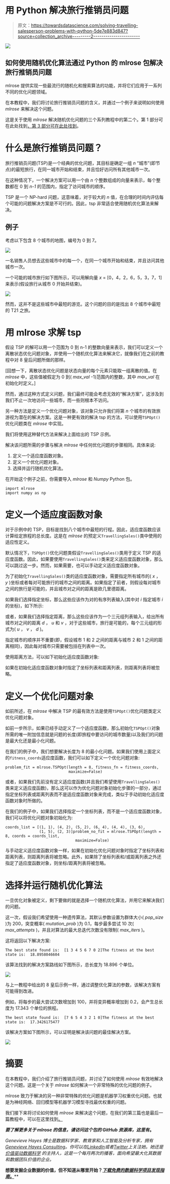 # 用 Python 解决旅行推销员问题

> 原文：<https://towardsdatascience.com/solving-travelling-salesperson-problems-with-python-5de7e883d847?source=collection_archive---------2----------------------->

![](img/11c1a42a475e74a2a9e964fabd14db9e.png)

## 如何使用随机优化算法通过 Python 的 mlrose 包解决旅行推销员问题

mlrose 提供实现一些最流行的随机化和搜索算法的功能，并将它们应用于一系列不同的优化问题领域。

在本教程中，我们将讨论旅行推销员问题的含义，并通过一个例子来说明如何使用 *mlrose* 来解决这个问题。

这是关于使用 *mlrose* 解决随机优化问题的三个系列教程中的第二个。第 1 部分可在此处找到[，第 3 部分可在此处](/getting-started-with-randomized-optimization-in-python-f7df46babff0)[找到](https://medium.com/@gkhayes/fitting-a-neural-network-using-randomized-optimization-in-python-71595de4ad2d)。

# 什么是旅行推销员问题？

旅行推销员问题(TSP)是一个经典的优化问题，其目标是确定一组 *n* “城市”(即节点)的最短旅行，在同一城市开始和结束，并且恰好访问所有其他城市一次。

在这种情况下，一个解决方案可以用一个由 *n* 个整数组成的向量来表示，每个整数都在 0 到 *n-1* 的范围内，指定了访问城市的顺序。

TSP 是一个 NP-hard 问题，这意味着，对于较大的 *n* 值，在合理的时间内评估每个可能的问题解决方案是不可行的。因此，tsp 非常适合使用随机优化算法来解决。

## 例子

考虑以下包含 8 个城市的地图，编号为 0 到 7。

![](img/ab1ec5f59f37024feb3f04dd8489d352.png)

一名销售人员想去这些城市中的每一个，在同一个城市开始和结束，并且访问其他城市一次。

一个可能的城市旅行如下图所示，可以用解向量 *x* = [0，4，2，6，5，3，7，1]来表示(假设旅行从城市 0 开始并结束)。

![](img/9ee9d5c018eeaa29d878e10ed22c9eb1.png)

然而，这并不是这些城市中最短的游览。这个问题的目的是找出 8 个城市中最短的 T21 之旅。

# 用 mlrose 求解 tsp

假设 TSP 的解可以用一个范围为 0 到 n-1 的整数向量来表示，我们可以定义一个离散状态优化问题对象，并使用一个随机优化算法来解决它，就像我们在之前的教程中对 8 皇后问题所做的那样。

[回想一下，离散状态优化问题是状态向量的每个元素只能取一组离散的值。在 *mlrose* 中，这些值被假定为 0 到( *max_val* -1)范围内的整数，其中 *max_val* 在初始化时定义。]

然而，通过这种方式定义问题，我们最终可能会考虑无效的“解决方案”，这涉及到我们不止一次地访问一些城市，而一些则根本不访问。

另一种方法是定义一个优化问题对象，该对象只允许我们将第 *n* 个城市的有效旅游视为潜在的解决方案。这是一种更有效的解决 tsp 的方法，可以使用`TSPOpt()`优化问题类在 *mlrose* 中实现。

我们将使用这种替代方法来解决上面给出的 TSP 示例。

解决该问题所需的步骤与解决 *mlrose* 中任何优化问题的步骤相同。具体来说:

1.  定义一个适应度函数对象。
2.  定义一个优化问题对象。
3.  选择并运行随机优化算法。

在开始这个例子之前，你需要导入 *mlrose* 和 *Numpy* Python 包。

```
import mlrose
import numpy as np
```

# 定义一个适应度函数对象

对于示例中的 TSP，目标是找到八个城市中最短的行程。因此，适应度函数应该计算给定旅程的总长度。这是在 *mlrose* 的预定义`TravellingSales()`类中使用的适应性定义。

默认情况下，`TSPOpt()`优化问题类假设`TravellingSales()`类用于定义 TSP 的适应度函数。因此，如果要使用`TravellingSales()`类来定义适应度函数对象，那么可以跳过这一步。然而，如果需要，也可以手动定义适应度函数对象。

为了初始化`TravellingSales()`类的适应度函数对象，需要指定所有城市的( *x* ， *y* )坐标或者每对可能旅行的城市之间的距离。如果指定了前者，则假设每对城市之间的旅行是可能的，并且城市对之间的距离是欧几里德距离。

如果我们选择指定坐标，那么这些应该作为对的有序列表输入(其中对 *i* 指定城市 *i* 的坐标)，如下所示:

或者，如果我们选择指定距离，那么这些应该作为一个三元组列表输入，给出所有城市对之间的距离 *d* ， *u* 和 *v* ，对于这些城市，旅行是可能的，每个三元组的形式为( *u* ， *v* ， *d* )。

指定城市的顺序并不重要(即，假设城市 1 和 2 之间的距离与城市 2 和 1 之间的距离相同)，因此每对城市只需要被包括在列表中一次。

使用距离方法，可以如下初始化适应度函数对象:

如果在初始化适应度函数对象时指定了坐标列表和距离列表，则距离列表将被忽略。

# 定义一个优化问题对象

如前所述，在 *mlrose* 中解决 TSP 的最有效方法是使用`TSPOpt()`优化问题类定义优化问题对象。

如前一步所示，如果已经手动定义了一个适应度函数，那么初始化`TSPOpt()`对象所需的唯一附加信息就是问题的长度(即旅程中要访问的城市数量)以及我们的问题是最大化还是最小化问题。

在我们的例子中，我们想要解决长度为 8 的最小化问题。如果我们使用上面定义的`fitness_coords`适应度函数，我们可以如下定义一个优化问题对象:

```
problem_fit = mlrose.TSPOpt(length = 8, fitness_fn = fitness_coords,
                            maximize=False)
```

或者，如果我们先前没有定义适应度函数(并且我们希望使用`TravellingSales()`类来定义适应度函数)，那么这可以作为优化问题对象初始化步骤的一部分，通过指定坐标列表或距离列表而不是适应度函数对象来完成，类似于手动初始化适应度函数对象时所做的。

在我们的例子中，如果我们选择指定一个坐标列表，而不是一个适应度函数对象，我们可以将优化问题对象初始化为:

```
coords_list = [(1, 1), (4, 2), (5, 2), (6, 4), (4, 4), (3, 6), 
               (1, 5), (2, 3)]problem_no_fit = mlrose.TSPOpt(length = 8, coords = coords_list,
                               maximize=False)
```

与手动定义适应度函数对象一样，如果在初始化优化问题对象时指定了坐标列表和距离列表，则距离列表将被忽略。此外，如果除了坐标列表和/或距离列表之外还指定了适应度函数对象，则坐标/距离列表将被忽略。

# 选择并运行随机优化算法

一旦优化对象被定义，剩下要做的就是选择一个随机优化算法，并用它来解决我们的问题。

这一次，假设我们希望使用一种遗传算法，其默认参数设置为群体大小( *pop_size* )为 200，突变概率( *mutation_prob* )为 0.1，每步最多尝试 10 次( *max_attempts* )，并且对算法的最大总迭代次数没有限制( *max_iters* )。

这将返回以下解决方案:

```
The best state found is:  [1 3 4 5 6 7 0 2]The fitness at the best state is:  18.8958046604
```

该算法找到的解决方案路线如下图所示，总长度为 18.896 个单位。

![](img/9fab7daac07b94c692ec827f559805ed.png)

与上一教程中给出的 8 皇后示例一样，通过调整优化算法的参数，该解决方案有可能得到改进。

例如，将每步的最大尝试次数增加到 100，并将变异概率增加到 0.2，会产生总长度为 17.343 个单位的旅程。

```
The best state found is:  [7 6 5 4 3 2 1 0]The fitness at the best state is:  17.3426175477
```

该解决方案如下图所示，可以证明是解决该问题的最佳解决方案。

![](img/293fef9d28ce2ee3cec58539bf0297d2.png)

# 摘要

在本教程中，我们介绍了旅行推销员问题，并讨论了如何使用 *mlrose* 有效地解决这个问题。这是一个关于 *mlrose* 如何解决一个非常特殊的优化问题的例子。

mlrose 致力于解决的另一种非常特殊的优化问题是机器学习权重优化问题。也就是为神经网络、回归模型等机器学习模型寻找最优权重的问题。

我们接下来将讨论如何使用 *mlrose* 来解决这个问题，在我们的第三篇也是最后一篇教程中，可以在这里找到[。](https://medium.com/@gkhayes/fitting-a-neural-network-using-randomized-optimization-in-python-71595de4ad2d)

***要了解更多关于 mlrose 的信息，请访问这个包的 GitHub 资源库，这里有***[](https://github.com/gkhayes/mlrose)****。****

**Genevieve Hayes 博士是数据科学家、教育家和人工智能及分析专家，拥有*[*Genevieve Hayes Consulting*](https://www.genevievehayes.com/)*。你可以在*[*LinkedIn*](https://www.linkedin.com/in/gkhayes/)*或者*[*Twitter*](https://twitter.com/genevievekhayes)*上关注她。她还是* [*价值驱动数据科学*](https://www.genevievehayes.com/episodes/) *的主持人，这是一个每月两次的播客，面向希望最大化其数据和数据团队价值的企业。**

**想要发掘企业数据的价值，但不知道从哪里开始？**[***下载免费的数据科学项目发现指南。***](https://www.genevievehayes.com/discovery-guide/)**